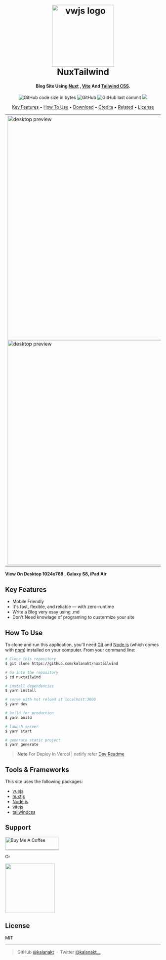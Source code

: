 <h1 align="center">
  <br>
  <a href="https://nuxtailwind.vercel.app/"><img title="vwjs logo" src="https://user-images.githubusercontent.com/86665964/197258354-48290269-8f9a-40ad-a174-6d9724568d85.png" width="200"></a>
  <br>
   NuxTailwind
  <br>
</h1>

<h4 align="center">Blog Site Using <a href="https://nuxtjs.org/" target="_blank">Nuxt</a> , <a href="https://vitejs.dev/" target="_blank">Vite</a> And <a href="https://tailwindcss.com/" target="_blank">Tailwind CSS</a>.</h4>

<p align="center">
  <img alt="GitHub code size in bytes" src="https://img.shields.io/github/languages/code-size/kalanakt/nuxtailwind?style=plastic">
  <img alt="GitHub" src="https://img.shields.io/github/license/kalanakt/nuxtailwind">
  <img alt="GitHub last commit" src="https://img.shields.io/github/last-commit/kalanakt/nuxtailwind">
  <a href="https://www.paypal.me/codexo">
    <img src="https://img.shields.io/badge/$-donate-ff69b4.svg?maxAge=2592000&amp;style=flat">
  </a>
</p>

<p align="center">
  <a href="#key-features">Key Features</a> •
  <a href="#how-to-use">How To Use</a> •
  <a href="#download">Download</a> •
  <a href="#credits">Credits</a> •
  <a href="#related">Related</a> •
  <a href="#license">License</a>
</p>

<table>
  <tr>
    <td>
    <img title="View On Desktop" src="https://github.com/kalanakt/nuxtailwind/blob/main/.github/desktop-preview.png?raw=true" alt="desktop preview" width="727px">
    <img title="View On Ipade" src="https://github.com/kalanakt/nuxtailwind/blob/main/.github/ipad-preview.png?raw=true" alt="desktop preview" width="727px">
    </td>
    <td>
    <img title="View On Mobile" src="https://github.com/kalanakt/nuxtailwind/blob/main/.github/mobile-preview.png?raw=true" alt="desktop preview" width="">
    </td>
  </tr>
</table>

**View On Desktop 1024x768 , Galaxy S8, iPad Air**

## Key Features

* Mobile Friendly
* It's fast, flexible, and reliable — with zero-runtime
* Write a Blog very esay using .md
* Don't Need knowlage of programing to custermize your site

## How To Use

To clone and run this application, you'll need [Git](https://git-scm.com) and [Node.js](https://nodejs.org/en/download/) (which comes with [npm](http://npmjs.com)) installed on your computer. From your command line:

```bash
# Clone this repository
$ git clone https://github.com/kalanakt/nuxtailwind

# Go into the repository
$ cd nuxtailwind

# install dependencies
$ yarn install

# serve with hot reload at localhost:3000
$ yarn dev

# build for production
$ yarn build

# launch server
$ yarn start

# generate static project
$ yarn generate 
```

> **Note**
> For Deploy In Vercel | netlify refer [Dev Readme](https://github.com/kalanakt/nuxtailwind/blob/main/DEV-README.md)


## Tools & Frameworks

This site uses the following packages:

- [vuejs](https://vuejs.org/)
- [nuxtjs](https://nuxtjs.org/)
- [Node.js](https://nodejs.org/)
- [vitejs](https://vitejs.dev/)
- [tailwindcss](https://tailwindcss.com/)

## Support

<a href="https://www.buymeacoffee.com/kalanakt" target="_blank"><img src="https://www.buymeacoffee.com/assets/img/custom_images/purple_img.png" alt="Buy Me A Coffee" style="height: 41px !important;width: 174px !important;box-shadow: 0px 3px 2px 0px rgba(190, 190, 190, 0.5) !important;-webkit-box-shadow: 0px 3px 2px 0px rgba(190, 190, 190, 0.5) !important;" ></a>

<p>Or</p> 

<a href="https://www.patreon.com/codexo">
	<img src="https://c5.patreon.com/external/logo/become_a_patron_button@2x.png" width="160">
</a>


## License

MIT

---

> GitHub [@kalanakt](https://github.com/kalanakt) &nbsp;&middot;&nbsp;
> Twitter [@kalanakt__](https://twitter.com/kalanakt__)
